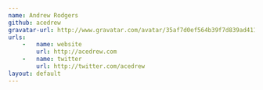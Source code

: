 ```yaml
---
name: Andrew Rodgers
github: acedrew
gravatar-url: http://www.gravatar.com/avatar/35af7d0ef564b39f7d839ad411d314ad.png
urls:
    -   name: website
        url: http://acedrew.com
    -   name: twitter
        url: http://twitter.com/acedrew
layout: default
---
```

